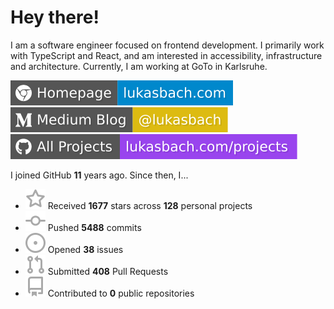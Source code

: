 # Hey there!

I am a software engineer focused on frontend development. I primarily work with TypeScript and React, and am interested in accessibility, infrastructure and architecture. Currently, I am working at GoTo in Karlsruhe.

[![Homepage](./icons/homepage.svg)](https://lukasbach.com)
[![Medium Blog](./icons/medium.svg)](https://medium.com/@lukasbach)
[![My Projects](./icons/projects.svg)](https://lukasbach.com/projects)

I joined GitHub **11** years ago. Since then, I...

- ![](./icons/star.svg) Received **1677** stars across **128** personal projects
- ![](./icons/commit.svg) Pushed **5488** commits
- ![](./icons/issues.svg) Opened **38** issues
- ![](./icons/pr.svg) Submitted **408** Pull Requests
- ![](./icons/repo.svg) Contributed to **0** public repositories
